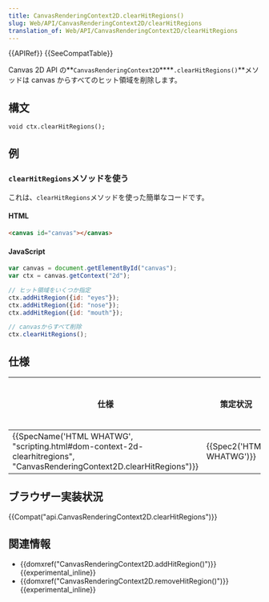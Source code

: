 ```yaml
---
title: CanvasRenderingContext2D.clearHitRegions()
slug: Web/API/CanvasRenderingContext2D/clearHitRegions
translation_of: Web/API/CanvasRenderingContext2D/clearHitRegions
---
```

{{APIRef}} {{SeeCompatTable}}

Canvas 2D API の**`CanvasRenderingContext2D`\*\***`.clearHitRegions()`\*\*メソッドは canvas からすべてのヒット領域を削除します。

## 構文

```
void ctx.clearHitRegions();
```

## 例

### `clearHitRegions`メソッドを使う

これは、`clearHitRegions`メソッドを使った簡単なコードです。

#### HTML

```html
<canvas id="canvas"></canvas>
```

#### JavaScript

```js
var canvas = document.getElementById("canvas");
var ctx = canvas.getContext("2d");

// ヒット領域をいくつか指定
ctx.addHitRegion({id: "eyes"});
ctx.addHitRegion({id: "nose"});
ctx.addHitRegion({id: "mouth"});

// canvasからすべて削除
ctx.clearHitRegions();
```

## 仕様

| 仕様                                                                                                                                                             | 策定状況                         | コメント |
| ---------------------------------------------------------------------------------------------------------------------------------------------------------------- | -------------------------------- | -------- |
| {{SpecName('HTML WHATWG', "scripting.html#dom-context-2d-clearhitregions", "CanvasRenderingContext2D.clearHitRegions")}} | {{Spec2('HTML WHATWG')}} |          |

## ブラウザー実装状況

{{Compat("api.CanvasRenderingContext2D.clearHitRegions")}}

## 関連情報

- {{domxref("CanvasRenderingContext2D.addHitRegion()")}} {{experimental_inline}}
- {{domxref("CanvasRenderingContext2D.removeHitRegion()")}} {{experimental_inline}}
